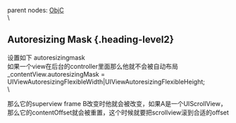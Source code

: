 parent nodes: [ObjC](ObjC.html)\
\

Autoresizing Mask {.heading-level2}
-----------------

设置如下 autoresizingmask\
 如果一个view在后台的controller里面那么他就不会被自动布局\
 \_contentView.autoresizingMask =
UIViewAutoresizingFlexibleWidth|UIViewAutoresizingFlexibleHeight;\
 \

那么它的superview frame
B改变时他就会被改变，如果A是一个UIScrollView，那么它的contentOffset就会被重置，这个时候就要把scrollview滚到合适的offset

